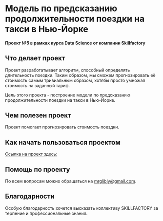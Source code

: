 # Модель по предсказанию продолжительности поездки на такси в Нью-Йорке
#### Проект №5 в рамках курса Data Science от компании Skillfactory 

## Что делает проект
Проект разработатывает алгоритм, способный определять длительность поездки. Таким образом, мы сможем прогнозировать её стоимость самым тривиальным образом, хотябы просто умножая стоимость на заданный тариф.

Цель этого проекта - построение модели по предсказанию продолжительности поездки на такси в Нью-Йорке.

## Чем полезен проект
Проект помогает прогнрзировать стоимость поездки.

## Как начать пользоваться проектом
[Ссылка на проект здесь:](https://github.com/mrglibly/Project-5_SB)
## Помощь по проекту
По всем вопросам можно обращаться на mrglibly@gmail.com.
## Благодарности
Особую благодарность хочется высказать коллективу SKILLFACTORY за терпение и профессиональные знания.
